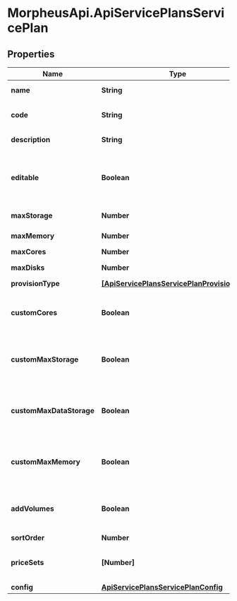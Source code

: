 # MorpheusApi.ApiServicePlansServicePlan

## Properties

Name | Type | Description | Notes
------------ | ------------- | ------------- | -------------
**name** | **String** | Service plan name | 
**code** | **String** | Service plan code, must be unique | 
**description** | **String** | Service plan description | [optional] 
**editable** | **Boolean** | Can be used to enable / disable the editability of the service plan. | [optional] [default to true]
**maxStorage** | **Number** | Max storage size in bytes | 
**maxMemory** | **Number** | Max memory size in bytes | 
**maxCores** | **Number** | Max cores | [optional] 
**maxDisks** | **Number** | Max disks allowed | [optional] 
**provisionType** | [**[ApiServicePlansServicePlanProvisionType]**](ApiServicePlansServicePlanProvisionType.md) |  | 
**customCores** | **Boolean** | Can be used to enable / disable customizable cores | [optional] [default to false]
**customMaxStorage** | **Boolean** | Can be used to enable / disable customizable storage | [optional] [default to false]
**customMaxDataStorage** | **Boolean** | Can be used to enable / disable customizable extra volumes. | [optional] [default to false]
**customMaxMemory** | **Boolean** | Can be used to enable / disable customizable memory. | [optional] [default to false]
**addVolumes** | **Boolean** | Can be used to enable / disable ability to add volumes | [optional] [default to false]
**sortOrder** | **Number** | Sort order | [optional] 
**priceSets** | **[Number]** | List of price sets to include in service plan | [optional] 
**config** | [**ApiServicePlansServicePlanConfig**](ApiServicePlansServicePlanConfig.md) |  | [optional] 


